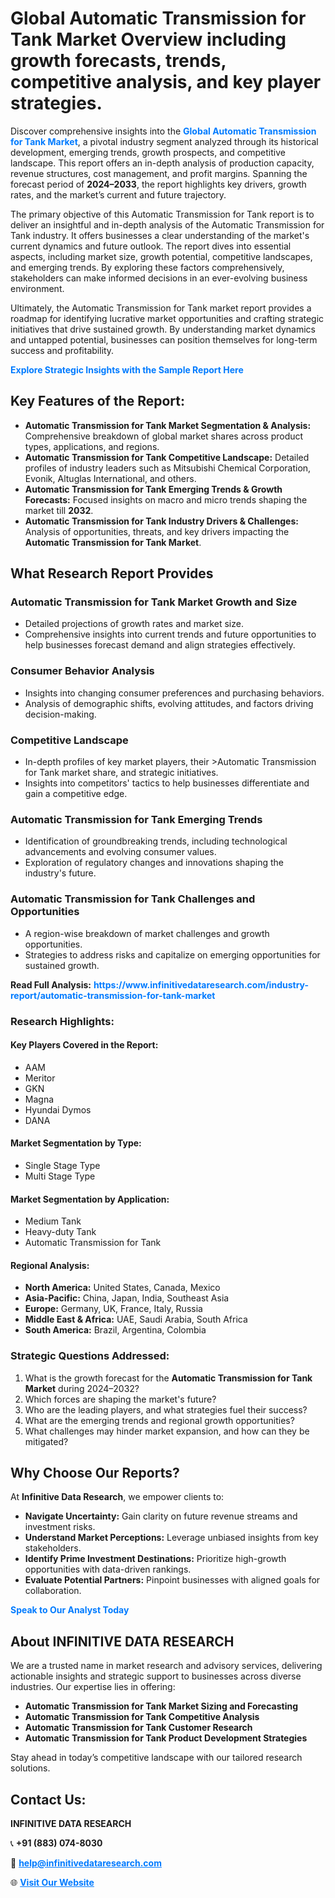 <h1>Global Automatic Transmission for Tank Market Overview including growth forecasts, trends, competitive analysis, and key player strategies.</h1>
<p>
Discover comprehensive insights into the 
<a href="https://www.infinitivedataresearch.com/industry-report/automatic-transmission-for-tank-market" rel="dofollow" style="color: #007BFF; text-decoration: none;"><strong>Global Automatic Transmission for Tank Market</strong></a>, a pivotal industry segment analyzed through its historical development, emerging trends, growth prospects, and competitive landscape. This report offers an in-depth analysis of production capacity, revenue structures, cost management, and profit margins. Spanning the forecast period of <strong>2024–2033</strong>, the report highlights key drivers, growth rates, and the market’s current and future trajectory.
</p>
<p>
The primary objective of this Automatic Transmission for Tank report is to deliver an insightful and in-depth analysis of the Automatic Transmission for Tank industry. It offers businesses a clear understanding of the market's current dynamics and future outlook. The report dives into essential aspects, including market size, growth potential, competitive landscapes, and emerging trends. By exploring these factors comprehensively, stakeholders can make informed decisions in an ever-evolving business environment.
</p>
<p>
Ultimately, the Automatic Transmission for Tank market report provides a roadmap for identifying lucrative market opportunities and crafting strategic initiatives that drive sustained growth. By understanding market dynamics and untapped potential, businesses can position themselves for long-term success and profitability.
</p>
<p>
<a href="https://www.infinitivedataresearch.com/request-sample/reportId=103874" style="color: #007BFF; text-decoration: none;"><strong>Explore Strategic Insights with the Sample Report Here</strong></a>
</p>

<h2>Key Features of the Report:</h2>
<ul>
<li><strong>Automatic Transmission for Tank Market Segmentation & Analysis:</strong> Comprehensive breakdown of global market shares across product types, applications, and regions.</li>
<li><strong>Automatic Transmission for Tank Competitive Landscape:</strong> Detailed profiles of industry leaders such as Mitsubishi Chemical Corporation, Evonik, Altuglas International, and others.</li>
<li><strong>Automatic Transmission for Tank Emerging Trends & Growth Forecasts:</strong> Focused insights on macro and micro trends shaping the market till <strong>2032</strong>.</li>
<li><strong>Automatic Transmission for Tank Industry Drivers & Challenges:</strong> Analysis of opportunities, threats, and key drivers impacting the <strong>Automatic Transmission for Tank Market</strong>.</li>
</ul>

<h2>What Research Report Provides</h2>
<h3>Automatic Transmission for Tank Market Growth and Size</h3>
<ul>
<li>Detailed projections of growth rates and market size.</li>
<li>Comprehensive insights into current trends and future opportunities to help businesses forecast demand and align strategies effectively.</li>
</ul>

<h3>Consumer Behavior Analysis</h3>
<ul>
<li>Insights into changing consumer preferences and purchasing behaviors.</li>
<li>Analysis of demographic shifts, evolving attitudes, and factors driving decision-making.</li>
</ul>

<h3>Competitive Landscape</h3>
<ul>
<li>In-depth profiles of key market players, their >Automatic Transmission for Tank market share, and strategic initiatives.</li>
<li>Insights into competitors' tactics to help businesses differentiate and gain a competitive edge.</li>
</ul>

<h3>Automatic Transmission for Tank Emerging Trends</h3>
<ul>
<li>Identification of groundbreaking trends, including technological advancements and evolving consumer values.</li>
<li>Exploration of regulatory changes and innovations shaping the industry's future.</li>
</ul>

<h3>Automatic Transmission for Tank Challenges and Opportunities</h3>
<ul>
<li>A region-wise breakdown of market challenges and growth opportunities.</li>
<li>Strategies to address risks and capitalize on emerging opportunities for sustained growth.</li>
</ul>
<p><strong>Read Full Analysis:</strong> <a href="https://www.infinitivedataresearch.com/industry-report/automatic-transmission-for-tank-market" rel="dofollow" style="color: #007BFF; text-decoration: none;"><strong>https://www.infinitivedataresearch.com/industry-report/automatic-transmission-for-tank-market</strong></a></p>
<h3>Research Highlights:</h3>
<h4>Key Players Covered in the Report:</h4>
<ul><li>AAM</li><li>Meritor</li><li>GKN</li><li>Magna</li><li>Hyundai Dymos</li><li>DANA</li></ul>
<h4>Market Segmentation by Type:</h4>
<ul><li>Single Stage Type</li><li>Multi Stage Type</li></ul>
<h4>Market Segmentation by Application:</h4>
<ul><li>Medium Tank</li><li>Heavy-duty Tank</li><li>Automatic Transmission for Tank</li></ul>

<h4>Regional Analysis:</h4>
<ul>
<li><strong>North America:</strong> United States, Canada, Mexico</li>
<li><strong>Asia-Pacific:</strong> China, Japan, India, Southeast Asia</li>
<li><strong>Europe:</strong> Germany, UK, France, Italy, Russia</li>
<li><strong>Middle East & Africa:</strong> UAE, Saudi Arabia, South Africa</li>
<li><strong>South America:</strong> Brazil, Argentina, Colombia</li>
</ul>

<h3>Strategic Questions Addressed:</h3>
<ol>
<li>What is the growth forecast for the <strong>Automatic Transmission for Tank Market</strong> during 2024–2032?</li>
<li>Which forces are shaping the market's future?</li>
<li>Who are the leading players, and what strategies fuel their success?</li>
<li>What are the emerging trends and regional growth opportunities?</li>
<li>What challenges may hinder market expansion, and how can they be mitigated?</li>
</ol>

<h2>Why Choose Our Reports?</h2>
<p>At <strong>Infinitive Data Research</strong>, we empower clients to:</p>
<ul>
<li><strong>Navigate Uncertainty:</strong> Gain clarity on future revenue streams and investment risks.</li>
<li><strong>Understand Market Perceptions:</strong> Leverage unbiased insights from key stakeholders.</li>
<li><strong>Identify Prime Investment Destinations:</strong> Prioritize high-growth opportunities with data-driven rankings.</li>
<li><strong>Evaluate Potential Partners:</strong> Pinpoint businesses with aligned goals for collaboration.</li>
</ul>
<p><a href="https://www.infinitivedataresearch.com/industry-report/automatic-transmission-for-tank-market" rel="dofollow" style="color: #007BFF; text-decoration: none;"><strong>Speak to Our Analyst Today</strong></a></p>

<h2>About INFINITIVE DATA RESEARCH</h2>
<p>We are a trusted name in market research and advisory services, delivering actionable insights and strategic support to businesses across diverse industries. Our expertise lies in offering:</p>
<ul>
<li><strong>Automatic Transmission for Tank Market Sizing and Forecasting</strong></li>
<li><strong>Automatic Transmission for Tank Competitive Analysis</strong></li>
<li><strong>Automatic Transmission for Tank Customer Research</strong></li>
<li><strong>Automatic Transmission for Tank Product Development Strategies</strong></li>
</ul>
<p>Stay ahead in today’s competitive landscape with our tailored research solutions.</p>

<h2>Contact Us:</h2>
<p><strong>INFINITIVE DATA RESEARCH</strong></p>
<p>📞 <strong>+91 (883) 074-8030</strong></p>
<p>📧 <strong><a href="mailto:help@infinitivedataresearch.com" style="color: #007BFF;">help@infinitivedataresearch.com</a></strong></p>
<p>🌐 <strong><a href="https://www.infinitivedataresearch.com" rel="dofollow" style="color: #007BFF;">Visit Our Website</a></strong></p>